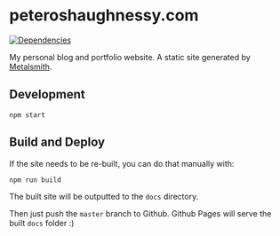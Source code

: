 # peteroshaughnessy.com

[![Dependencies](https://david-dm.org/poshaughnessy/peteroshaughnessy.com.svg)](https://david-dm.org/poshaughnessy/peteroshaughnessy.com)

My personal blog and portfolio website. A static site generated by [Metalsmith](http://www.metalsmith.io/).

## Development

    npm start

## Build and Deploy

If the site needs to be re-built, you can do that manually with:

    npm run build

The built site will be outputted to the `docs` directory. 

Then just push the `master` branch to Github. Github Pages will serve the built `docs` folder :)
